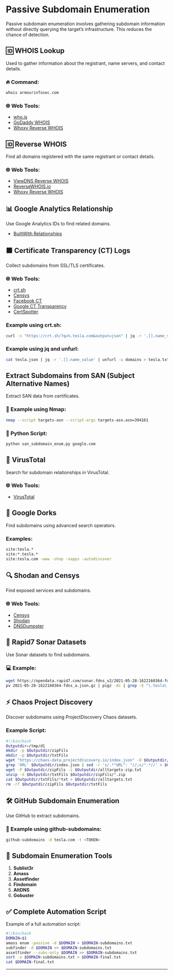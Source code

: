 # Passive Subdomain Enumeration

Passive subdomain enumeration involves gathering subdomain information without directly querying the target’s infrastructure. This reduces the chance of detection.

## 🆔 WHOIS Lookup
Used to gather information about the registrant, name servers, and contact details.

### 🔥 Command:
```bash
whois armourinfosec.com
```

### 🌐 Web Tools:
- [who.is](https://who.is)
- [GoDaddy WHOIS](https://in.godaddy.com/whois)
- [Whoxy Reverse WHOIS](https://www.whoxy.com/reverse-whois/)

## 🆔 Reverse WHOIS
Find all domains registered with the same registrant or contact details.

### 🌐 Web Tools:
- [ViewDNS Reverse WHOIS](https://viewdns.info/reversewhois/)
- [ReverseWHOIS.io](https://www.reversewhois.io/)
- [Whoxy Reverse WHOIS](https://www.whoxy.com/reverse-whois/)

## 📊 Google Analytics Relationship
Use Google Analytics IDs to find related domains.

- [BuiltWith Relationships](https://builtwith.com/relationships/tesla.com)

## 🟧 Certificate Transparency (CT) Logs
Collect subdomains from SSL/TLS certificates.

### 🌐 Web Tools:
- [crt.sh](https://crt.sh/)
- [Censys](https://censys.io/)
- [Facebook CT](https://developers.facebook.com/tools/ct/)
- [Google CT Transparency](https://google.com/transparencyreport/https/ct/)
- [CertSpotter](https://sslmate.com/certspotter/)

### Example using crt.sh:
```bash
curl -s "https://crt.sh/?q=%.tesla.com&output=json" | jq -r '.[].name_value' | sed 's/^*.//g' | sort -u
```

### Example using jq and unfurl:
```bash
cat tesla.json | jq -r '.[].name_value' | unfurl -u domains > tesla.txt
```

## Extract Subdomains from SAN (Subject Alternative Names)
Extract SAN data from certificates.

### 🔧 Example using Nmap:
```bash
nmap --script targets-asn --script-args targets-asn.asn=394161
```

### 🐍 Python Script:
```bash
python san_subdomain_enum.py google.com
```

## 🔬 VirusTotal
Search for subdomain relationships in VirusTotal.

### 🌐 Web Tools:
- [VirusTotal](https://www.virustotal.com/gui/domain/www.tesla.com/relations/)

## 🔎 Google Dorks
Find subdomains using advanced search operators.

### Examples:
```bash
site:tesla.*
site:*.tesla.*
site:tesla.com -www -shop -xapps -autodiscover
```

## 🔍 Shodan and Censys
Find exposed services and subdomains.

### 🌐 Web Tools:
- [Censys](https://censys.io/)
- [Shodan](https://www.shodan.io/search?query=org%3A%22Tesla%22)
- [DNSDumpster](https://dnsdumpster.com/)

## 🌊 Rapid7 Sonar Datasets
Use Sonar datasets to find subdomains.

### 💻 Example:
```bash
wget https://opendata.rapid7.com/sonar.fdns_v2/2021-05-28-1622160364-fdns_a.json.gz
pv 2021-05-28-1622160364-fdns_a.json.gz | pigz -dc | grep -E "\.tesla\.com\"," | jq -r ".name"
```

## ⚡ Chaos Project Discovery
Discover subdomains using ProjectDiscovery Chaos datasets.

### Example Script:
```bash
#!/bin/bash  
Outputdir=/tmp/d1  
mkdir -p $Outputdir/zipFils  
mkdir -p $Outputdir/txtFils  
wget "https://chaos-data.projectdiscovery.io/index.json" -O $Outputdir/index.json  
grep 'URL' $Outputdir/index.json | sed -r 's/.*"URL": "//;s/".*//' > $Outputdir/alltargets-zip.txt  
wget -P $Outputdir/zipFils -i $Outputdir/alltargets-zip.txt  
unzip -d $Outputdir/txtFils $Outputdir/zipFils/*.zip  
cat $Outputdir/txtFils/*txt > $Outputdir/alltargets.txt  
rm -rf $Outputdir/zipFils $Outputdir/txtFils  
```

## 🛠 GitHub Subdomain Enumeration
Use GitHub to extract subdomains.

### 📜 Example using github-subdomains:
```bash
github-subdomains -d tesla.com -t <TOKEN>
```

## 🔧 Subdomain Enumeration Tools
1. **Sublist3r**  
2. **Amass**  
3. **Assetfinder**  
4. **Findomain**  
5. **AltDNS**  
6. **Gobuster**  

## ✅ Complete Automation Script
Example of a full automation script:

```bash
#!/bin/bash  
DOMAIN=$1  
amass enum -passive -d $DOMAIN > $DOMAIN-subdomains.txt  
subfinder -d $DOMAIN >> $DOMAIN-subdomains.txt  
assetfinder --subs-only $DOMAIN >> $DOMAIN-subdomains.txt  
sort -u $DOMAIN-subdomains.txt > $DOMAIN-final.txt  
cat $DOMAIN-final.txt  
```

---


